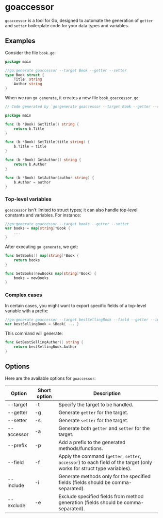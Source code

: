# goaccessor

`goaccessor` is a tool for Go, designed to automate the generation of `getter` and `setter` boilerplate code for your data types and variables.

## Examples

Consider the file `book.go`:

``` go
package main

//go:generate goaccessor --target Book --getter --setter
type Book struct {
    Title  string
    Author string
}
```

When we run `go generate`, it creates a new file `book_goaccessor.go`:

``` go
// Code generated by `go:generate goaccessor --target Book --getter --setter`. DO NOT EDIT.

package main

func (b *Book) GetTitle() string {
    return b.Title
}

func (b *Book) SetTitle(title string) {
    b.Title = title
}

func (b *Book) GetAuthor() string {
    return b.Author
}

func (b *Book) SetAuthor(author string) {
    b.Author = author
}
```

### Top-level variables

`goaccessor` isn't limited to struct types; it can also handle top-level constants and variables. For instance:

``` go
//go:generate goaccessor --target books --getter --setter
var books = map[string]*Book {
    ...
}
```

After executing `go generate`, we get:

``` go
func GetBooks() map[string]*Book {
    return books
}

func SetBooks(newBooks map[string]*Book) {
    books = newBooks
}
```

### Complex cases

In certain cases, you might want to export specific fields of a top-level variable with a prefix:

``` go
//go:generate goaccessor --target bestSellingBook --field --getter --include Author --prefix BestSelling
var bestSellingBook = &Book{ ... }
```

This command will generate:

```go
func GetBestSellingAuthor() string {
    return bestSellingBook.Author
}
```

## Options

Here are the available options for `goaccessor`:

| Option | Short option | Description |
| ------ | ------------ | ----------- |
| --target | -t | Specify the target to be handled. |
| --getter | -g | Generate `getter` for the target. |
| --setter | -s | Generate `setter` for the target. |
| --accessor | -a | Generate both `getter` and `setter` for the target. |
| --prefix | -p | Add a prefix to the generated methods/functions. |
| --field | -f | Apply the command (`getter`, `setter`, `accessor`) to each field of the target (only works for struct type variables). |
| --include | -i | Generate methods only for the specified fields (fields should be comma-separated). |
| --exclude | -e | Exclude specified fields from method generation (fields should be comma-separated). |
